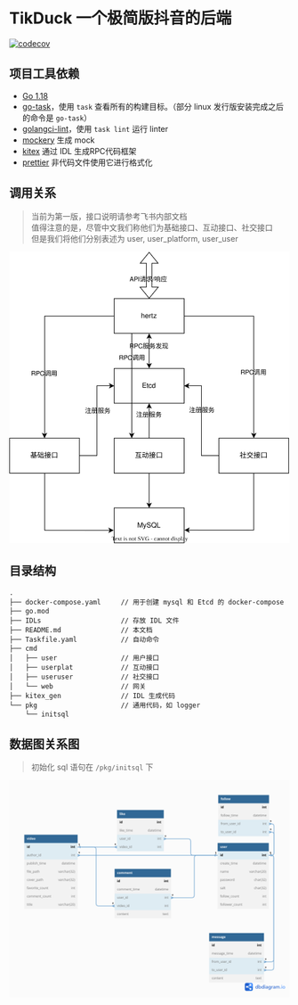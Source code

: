 # TikDuck 一个极简版抖音的后端

[![codecov](https://codecov.io/gh/808-not-found/tik_duck/branch/master/graph/badge.svg?token=ZRGZZ0HMMG)](https://codecov.io/gh/808-not-found/tik_duck)

## 项目工具依赖

- [Go 1.18](https://go.dev/)
- [go-task](https://taskfile.dev/installation/)，使用 `task` 查看所有的构建目标。（部分 linux 发行版安装完成之后的命令是 `go-task`）
- [golangci-lint](https://golangci-lint.run/)，使用 `task lint` 运行 linter
- [mockery](https://github.com/vektra/mockery) 生成 mock
- [kitex](https://www.cloudwego.io/docs/kitex/) 通过 IDL 生成RPC代码框架
- [prettier](https://prettier.io/) 非代码文件使用它进行格式化

## 调用关系

> 当前为第一版，接口说明请参考飞书内部文档\
> 值得注意的是，尽管中文我们称他们为基础接口、互动接口、社交接口\
> 但是我们将他们分别表述为 user, user_platform, user_user

![call_relation.svg](./call_relation.svg)

## 目录结构

```
.
├── docker-compose.yaml     // 用于创建 mysql 和 Etcd 的 docker-compose
├── go.mod
├── IDLs                    // 存放 IDL 文件
├── README.md               // 本文档
├── Taskfile.yaml           // 自动命令
├── cmd
│   ├── user                // 用户接口
│   ├── userplat            // 互动接口
│   ├── useruser            // 社交接口
│   └── web                 // 网关
├── kitex_gen               // IDL 生成代码
└── pkg                     // 通用代码，如 logger
    └── initsql
```

## 数据图关系图

> 初始化 sql 语句在 `/pkg/initsql` 下

![database.png](./database.png)
